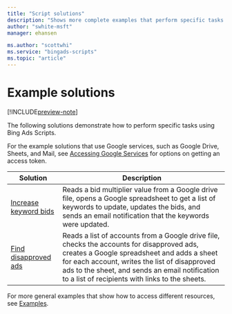 ```yaml
---
title: "Script solutions"
description: "Shows more complete examples that perform specific tasks."
author: "swhite-msft"
manager: ehansen

ms.author: "scottwhi"
ms.service: "bingads-scripts"
ms.topic: "article"
---
```


# Example solutions

[!INCLUDE[preview-note](../includes/preview-note.md)]


The following solutions demonstrate how to perform specific tasks using Bing Ads Scripts. 

For the example solutions that use Google services, such as Google Drive, Sheets, and Mail, see [Accessing Google Services](accessing-google-services.md) for options on getting an access token.

|Solution|Description
|-|-
|[Increase keyword bids](urlfetch-example.md)|Reads a bid multiplier value from a Google drive file, opens a Google spreadsheet to get a list of keywords to update, updates the bids, and sends an email notification that the keywords were updated.
|[Find disapproved ads](execute-in-parallel.md)|Reads a list of accounts from a Google drive file, checks the accounts for disapproved ads, creates a Google spreadsheet and adds a sheet for each account, writes the list of disapproved ads to the sheet, and sends an email notification to a list of recipients with links to the sheets.

For more general examples that show how to access different resources, see [Examples](../examples/index.md).